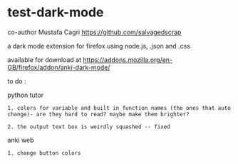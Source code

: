 # test-dark-mode

co-author Mustafa Cagri  https://github.com/salvagedscrap

a dark mode extension for firefox using node.js, .json and .css

available for download at https://addons.mozilla.org/en-GB/firefox/addon/anki-dark-mode/

to do :

  python tutor
  
    1. colors for variable and built in function names (the ones that auto change)- are they hard to read? maybe make them brighter?
    
    2. the output text box is weirdly squashed -- fixed
    
  anki web
  
    1. change button colors
 
